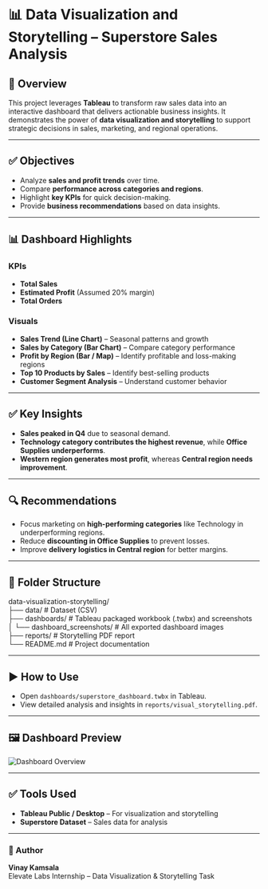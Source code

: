 
# 📊 Data Visualization and Storytelling – Superstore Sales Analysis  

## 📌 Overview  
This project leverages **Tableau** to transform raw sales data into an interactive dashboard that delivers actionable business insights. It demonstrates the power of **data visualization and storytelling** to support strategic decisions in sales, marketing, and regional operations.  

---

## ✅ Objectives  
- Analyze **sales and profit trends** over time.  
- Compare **performance across categories and regions**.  
- Highlight **key KPIs** for quick decision-making.  
- Provide **business recommendations** based on data insights.  

---

## 📊 Dashboard Highlights  

### **KPIs**  
- **Total Sales**  
- **Estimated Profit** (Assumed 20% margin)  
- **Total Orders**  

### **Visuals**  
- **Sales Trend (Line Chart)** – Seasonal patterns and growth  
- **Sales by Category (Bar Chart)** – Compare category performance  
- **Profit by Region (Bar / Map)** – Identify profitable and loss-making regions  
- **Top 10 Products by Sales** – Identify best-selling products  
- **Customer Segment Analysis** – Understand customer behavior  

---

## ✅ Key Insights  
- **Sales peaked in Q4** due to seasonal demand.  
- **Technology category contributes the highest revenue**, while **Office Supplies underperforms**.  
- **Western region generates most profit**, whereas **Central region needs improvement**.  

---

## 🔍 Recommendations  
- Focus marketing on **high-performing categories** like Technology in underperforming regions.  
- Reduce **discounting in Office Supplies** to prevent losses.  
- Improve **delivery logistics in Central region** for better margins.  

---

## 📂 Folder Structure  
data-visualization-storytelling/  
├── data/                               # Dataset (CSV)  
├── dashboards/                         # Tableau packaged workbook (.twbx) and screenshots  
│   └── dashboard_screenshots/          # All exported dashboard images  
├── reports/                            # Storytelling PDF report  
└── README.md                           # Project documentation  

---

## ▶️ How to Use  
- Open `dashboards/superstore_dashboard.twbx` in Tableau.  
- View detailed analysis and insights in `reports/visual_storytelling.pdf`.  

---

## 🖼️ Dashboard Preview  
![Dashboard Overview](dashboards/dashboard_screenshots/super_store_performance.png)  

---

## ✅ Tools Used  
- **Tableau Public / Desktop** – For visualization and storytelling  
- **Superstore Dataset** – Sales data for analysis  

---

### 📜 Author  
**Vinay Kamsala**  
Elevate Labs Internship – Data Visualization & Storytelling Task  
